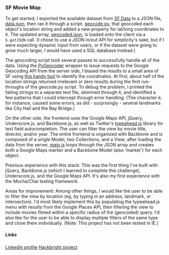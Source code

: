 ### SF Movie Map 

To get started, I exported the available dataset from [SF Data](https://data.sfgov.org/Arts-Culture-and-Recreation-/Film-Locations-in-San-Francisco/yitu-d5am) to a JSON file, [data.json](https://github.com/khennes/sf-movie-map/blob/master/static/js/data.json), then ran it through a script, [geocode.py](https://github.com/khennes/sf-movie-map/blob/master/geocode.py), that geocoded each object's location string and added a new property for lat/long coordinates to it. The updated array, [geocoded.json](https://github.com/khennes/sf-movie-map/blob/master/static/js/geocoded.json), is loaded onto the client via a `$.getJSON` call. (I chose to use a JSON in/out API for simplicity's sake, but if I were expecting dynamic input from users, or if the dataset were going to grow much larger, I would have used a SQL database instead.)

The geocoding script took several passes to successfully handle all of the data. Using the [PyGeocoder](http://code.xster.net/pygeocoder/wiki/Home) wrapper to issue requests to the Google Geocoding API from the server side, I biased the results to a small area of SF using [this handy tool](http://jsfiddle.net/yV6xv/16/) to identify the coordinates. At first, about half of the location strings returned irrelevant or zero results during the first run-throughs of the geocode.py script. To debug the problem, I printed the failing strings to a separate text file, skimmed through it, and identified a few patterns that I could intercept through error handling. (The character é, for instance, caused some errors, as did - surprisingly - several landmarks like City Hall and the Bay Bridge.)

On the other side, the frontend uses the Google Maps API, jQuery, Underscore.js, and Backbone.js, as well as Twitter's [typeahead.js](http://twitter.github.io/typeahead.js/) library for text field autocompletion. The user can filter the view by movie title, director, and/or year. The entire frontend is organized with Backbone and is composed of a single Model, two Collections, and a View; after loading the data from the server, [main.js](https://github.com/khennes/sf-movie-map/blob/master/static/js/main.js) loops through the JSON array and creates both a Google Maps marker and a Backbone Model (also 'marker') for each object. 

Previous experience with this stack: This was the first thing I've built with jQuery, Backbone.js (which I learned to complete this challenge), Underscore.js, and the Google Maps API. It's also my first experience with the Mocha/Chai testing framework.

Areas for improvement: Among other things, I would like the user to be able to filter the view by location (eg, by typing in an address, landmark, or intersection). I'd most likely implement this by populating the typeahead.js menu with results from the Google Places API, then filtering the view to include movies filmed within a specific radius of the (geocoded) query. I'd also like for the user to be able to display multiple filters of the same type and close them individually. (Note: This project has not been tested in IE.)

##### Links
[LinkedIn profile](http://www.linkedin.com/in/khennes) 
[Hackbright project](https://github.com/khennes/waffle)
